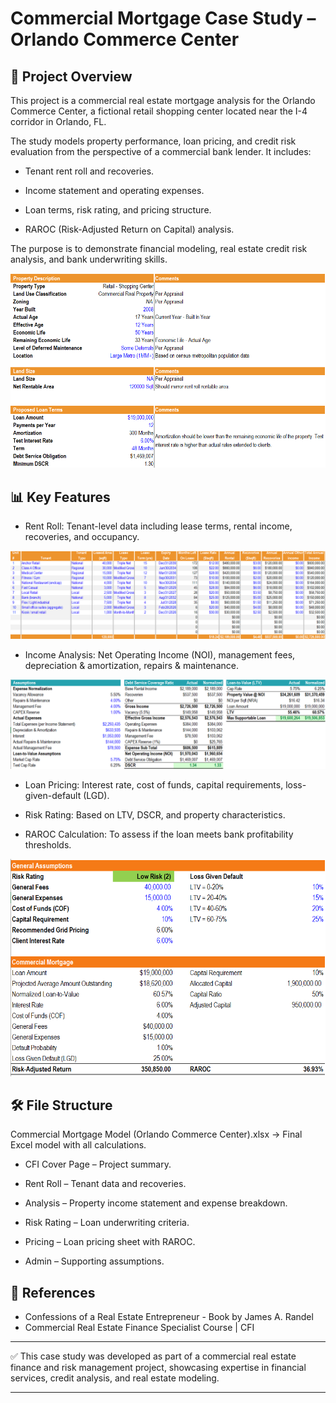 # Commercial Mortgage Case Study – Orlando Commerce Center

## 📌 Project Overview

This project is a commercial real estate mortgage analysis for the Orlando Commerce Center, a fictional retail shopping center located near the I-4 corridor in Orlando, FL.

The study models property performance, loan pricing, and credit risk evaluation from the perspective of a commercial bank lender. It includes:

  - Tenant rent roll and recoveries.

  - Income statement and operating expenses.

  - Loan terms, risk rating, and pricing structure.

  - RAROC (Risk-Adjusted Return on Capital) analysis.

The purpose is to demonstrate financial modeling, real estate credit risk analysis, and bank underwriting skills.

![Commercial Mortgage Case Study](image/description.png "Commercial Mortgage Case Study")

## 📊 Key Features

- Rent Roll: Tenant-level data including lease terms, rental income, recoveries, and occupancy.

![Commercial Mortgage Case Study](image/rent_roll.png "Commercial Mortgage Case Study")

- Income Analysis: Net Operating Income (NOI), management fees, depreciation & amortization, repairs & maintenance.

![Commercial Mortgage Case Study](image/calculations.png "Commercial Mortgage Case Study")

- Loan Pricing: Interest rate, cost of funds, capital requirements, loss-given-default (LGD).

- Risk Rating: Based on LTV, DSCR, and property characteristics.

- RAROC Calculation: To assess if the loan meets bank profitability thresholds.

![Commercial Mortgage Case Study](image/pricing.png "Commercial Mortgage Case Study")

## 🛠️ File Structure

Commercial Mortgage Model (Orlando Commerce Center).xlsx → Final Excel model with all calculations.

- CFI Cover Page – Project summary.

- Rent Roll – Tenant data and recoveries.

- Analysis – Property income statement and expense breakdown.

- Risk Rating – Loan underwriting criteria.

- Pricing – Loan pricing sheet with RAROC.

- Admin – Supporting assumptions.

## 📎 References

* Confessions of a Real Estate Entrepreneur - Book by James A. Randel
* Commercial Real Estate Finance Specialist Course | CFI

---

✅ This case study was developed as part of a commercial real estate finance and risk management project, showcasing expertise in financial services, credit analysis, and real estate modeling.

---
